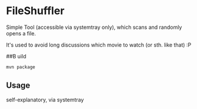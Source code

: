 # FileShuffler
Simple Tool (accessible via systemtray only), which scans and randomly opens a file.

It's used to avoid long discussions which movie to watch (or sth. like that) :P

##B uild
```bash
mvn package
```

## Usage
self-explanatory, via systemtray
